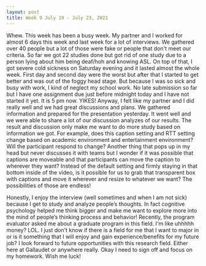 ```yaml
---
layout: post
title: Week 9 July 19 - July 23, 2021
---
```


Whew. This week has been a busy week. My partner and I worked for almost 6 days this week and last week for a lot of interviews. We gathered over 40 people but a lot of those were fake or people that don't meet our criteria. So far we got 22 studies done but got rid of one study due to a person lying about him being deaf/hoh and knowing ASL. On top of that, I got severe cold sickness on Saturday evening and it lasted almost the whole week. First day and second day were the worst but after that I started to get better and was out of the foggy head stage. But because I was so sick and busy with work, I kind of neglect my school work. No late submission so far but I have one assignment due just before midnight today and I have not started it yet. It is 5 pm now. YIKES! Anyway, I felt like my partner and I did really well and we had great discussions and plans. We gathered information and prepared for the presentation yesterday. It went well and we were able to share a lot of our discussion analyzes of our results. The result and discussion only make me want to do more study based on information we got. For example, does this caption setting and RTT setting change based on academic environment and entertainment environment? Will the participant respond to change? Another thing that pops up in my head but never discusses it with teams but I wonder if it was possible that captions are moveable and that participants can move the caption to wherever they want? Instead of the default setting and firmly staying in that bottom inside of the video, is it possible for us to grab that transparent box with captions and move it wherever and resize to whatever we want? The possibilities of those are endless! 


Honestly, I enjoy the interview (well sometimes and when I am not sick) because I get to study and analyze people’s thoughts. In fact cognitive psychology helped me think bigger and make me want to explore more into the mind of people’s thinking process and behavior! Recently, the program evaluator asked me about a graduate program in this field. I'm like uhhhhh money? LOL. I just don't know if there is a field for me that I want to major in or is it something that I will enjoy and gain experience/benefits for my future job? I look forward to future opportunities with this research field. Either here at Gallaudet or anywhere really. Okay I need to sign off and focus on my homework. Wish me luck! 
